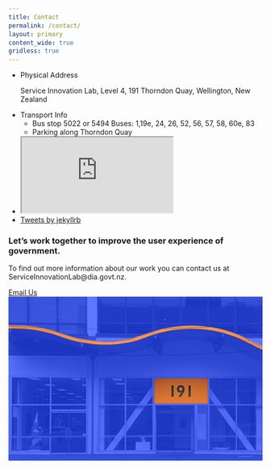 ```yaml
---
title: Contact
permalink: /contact/
layout: primary
content_wide: true
gridless: true
---
```

<div class="nz-grid nz-grid-reversed">
<aside class="nz-section nz-grid-reversed-right nz-width-one-third section-info section-info-gray">
  <ul>
    <li class="section-info-list-item">
      <div class="section-info-header">Physical Address</div>
      <p>Service Innovation Lab, Level 4, 191 Thorndon Quay, Wellington, New Zealand</p>
    </li>
    <li class="section-info-list-item">
      <div class="section-info-header">Transport Info</div>
      <ul>
        <li>Bus stop 5022 or 5494 Buses: 1,19e, 24, 26, 52, 56, 57, 58, 60e, 83</li>
        <li>Parking along Thorndon Quay</li>
      </ul>
    </li>
    <li class="section-info-list-item">
      <div class="section-info-header"></div>
    <iframe src="https://www.google.com/maps/embed?pb=!1m18!1m12!1m3!1d2998.7063472052146!2d174.77947971542227!3d-41.271729279274886!2m3!1f0!2f0!3f0!3m2!1i1024!2i768!4f13.1!3m3!1m2!1s0x6d38ae250dadc591%3A0xb2e04dde972138ea!2s191+Thorndon+Quay%2C+Pipitea%2C+Wellington+6011!5e0!3m2!1sen!2snz!4v1544731549207"  frameborder="1" allowfullscreen></iframe>
    </li>
    <li class="section-info-list-item">
      <!--https://developer.twitter.com/en/docs/twitter-for-websites/timelines/overview.html-->
        <a class="twitter-timeline" href="https://twitter.com/jekyllrb?ref_src=twsrc%5Etfw" data-height="300"  data-aria-polite="assertive">Tweets by jekyllrb</a> <script async src="https://platform.twitter.com/widgets.js" charset="utf-8"></script>
    </li>
  </ul>
</aside>
<div class="nz-section nz-width-two-thirds contact-section">

<h3>Let’s work together to improve the user experience of government.</h3>

<p>To find out more information about our work you can contact us at ServiceInnovationLab@dia.govt.nz.</p>

<a class="btn btn-secondary" role="button" href="mailto:ServiceInnovationLab@dia.govt.nz?">Email Us</a> <!--subject=Partnering with The Service Innovation Lab-->
<img src="/assets/img/191ThorndonQuay.png" alt="Image of the entrance to the SIL building">

</div>

</div>

<!--<div class="nz-grid nz-grid-line">
  <hr/>
</div> -->